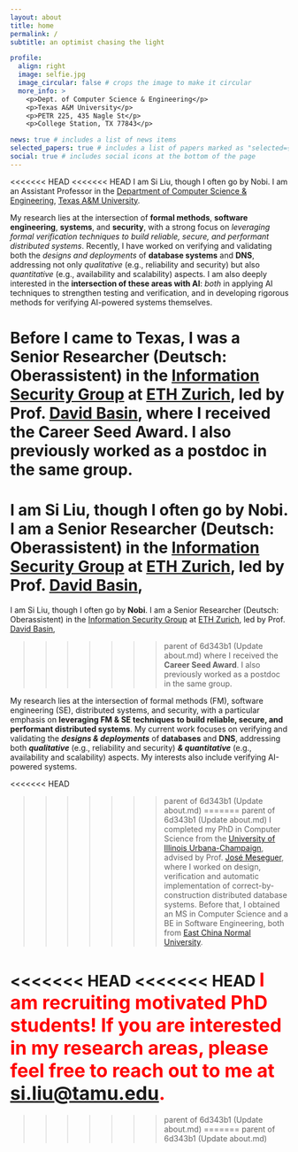 ```yaml
---
layout: about
title: home
permalink: /
subtitle: an optimist chasing the light

profile:
  align: right
  image: selfie.jpg
  image_circular: false # crops the image to make it circular
  more_info: >
    <p>Dept. of Computer Science & Engineering</p>
    <p>Texas A&M University</p>
    <p>PETR 225, 435 Nagle St</p>
    <p>College Station, TX 77843</p>

news: true # includes a list of news items
selected_papers: true # includes a list of papers marked as "selected={true}"
social: true # includes social icons at the bottom of the page
---
```


<!--[[research statement]()] [[teaching statement]()] -->
<!-- <span style="font-size:20px">[[CV](/assets/pdf/Si_Liu_CV.pdf)]</span> -->

<!-- <b>I'm on the job market!</b> I've fulfilled all the goals I set for myself before coming to ETH Zurich, and along the way, I’ve come to truly understand the wisdom in the parting words of Prof. José Meseguer: <i>”Discover what it means to work alongside some of the brightest minds in the world.”</i>  Now, a new chapter awaits. I'm eager to see where fate will lead me next. I believe everything unfolds in the best possible way! -->

<<<<<<< HEAD
<<<<<<< HEAD
I am Si Liu, though I often go by Nobi. I am an Assistant Professor in the <a href='https://engineering.tamu.edu/cse/index.html'>Department of Computer Science & Engineering</a>, [Texas A&M University](https://www.tamu.edu/index.html).

My research lies at the intersection of <b>formal methods</b>, <b>software engineering</b>, <b>systems</b>, and <b>security</b>, with a strong focus on
<i>leveraging formal verification techniques to build reliable, secure, and performant distributed systems</i>. 
Recently, I have worked on verifying and validating both the <i>designs and deployments</i> of  <b>database systems</b> and <b>DNS</b>, addressing not only <i>qualitative</i> (e.g., reliability and security) but also <i>quantitative</i> (e.g., availability and scalability) aspects. 
I am also deeply interested in the <b>intersection of these areas with AI</b>: <i>both</i> in applying AI techniques to strengthen testing and verification, and in developing rigorous methods for verifying AI-powered systems themselves.

Before I came to Texas,
I was a Senior Researcher (Deutsch: Oberassistent) in the <a href='https://infsec.ethz.ch/'>Information Security Group</a> at [ETH Zurich](https://ethz.ch/en.html), led by Prof. 
[David Basin](https://people.inf.ethz.ch/basin/), 
where I received the Career Seed Award.  I also previously worked as a postdoc in the same group.  
=======
I am Si Liu, though I often go by <b>Nobi</b>. I am a Senior Researcher 
(Deutsch: Oberassistent) in the <a href='https://infsec.ethz.ch/'>Information Security Group</a> at [ETH Zurich](https://ethz.ch/en.html), led by Prof. 
[David Basin](https://people.inf.ethz.ch/basin/), 
=======
I am Si Liu, though I often go by <b>Nobi</b>. I am a Senior Researcher 
(Deutsch: Oberassistent) in the <a href='https://infsec.ethz.ch/'>Information Security Group</a> at [ETH Zurich](https://ethz.ch/en.html), led by Prof. 
[David Basin](https://people.inf.ethz.ch/basin/), 
>>>>>>> parent of 6d343b1 (Update about.md)
where I received the <b>Career Seed Award</b>.  I also previously worked as a postdoc in the same group. 

My research lies at the intersection of formal methods (FM), software engineering (SE),  distributed systems, and security, with a particular emphasis on
<b>leveraging FM & SE techniques to build reliable, secure, and performant distributed systems</b>. 
My current work focuses on verifying and validating the <b><i>designs & deployments</i></b> of  <b>databases</b> and <b>DNS</b>, addressing both <b><i>qualitative</i></b> (e.g., reliability and security) <b><i>& quantitative</i></b> (e.g., availability and scalability) aspects. 
My interests also include verifying AI-powered systems.


<<<<<<< HEAD
>>>>>>> parent of 6d343b1 (Update about.md)
=======
>>>>>>> parent of 6d343b1 (Update about.md)
I completed my PhD in Computer Science from the [University of Illinois  Urbana-Champaign](https://illinois.edu/), advised by Prof. [José Meseguer](https://formal.cs.illinois.edu/meseguer/), 
where I worked on design, verification and automatic implementation of correct-by-construction distributed database systems. 
 Before that, I obtained an MS in Computer Science and a BE in Software Engineering, both from 
[East China Normal University](https://english.ecnu.edu.cn/).

<<<<<<< HEAD
<<<<<<< HEAD
<span style="color:red; font-weight:bold; font-size: 1.2em;">I am recruiting motivated PhD students!
If you are interested in my research areas, please feel free to reach out to me at [si.liu@tamu.edu](mailto:si.liu@tamu.edu).</span>
=======
>>>>>>> parent of 6d343b1 (Update about.md)
=======
>>>>>>> parent of 6d343b1 (Update about.md)


<!-- Put your address / P.O. box / other info right below your picture. You can also disable any of these elements by editing `profile` property of the YAML header of your `_pages/about.md`. Edit `_bibliography/papers.bib` and Jekyll will render your [publications page](/al-folio/publications/) automatically.

#Link to your social media connections, too. This theme is set up to use [Font Awesome icons](https://fontawesome.com/) and [Academicons](https://jpswalsh.github.io/academicons/), like the ones below. Add your Facebook, Twitter, LinkedIn, Google Scholar, or just disable all of them.
-->
